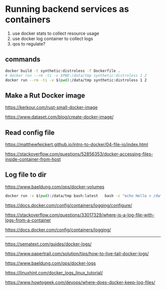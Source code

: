# Running backend services as containers

1. use docker stats to collect resource usage
2. use docker log container to collect logs
3. qos to regulate?



## commands

```bash
docker build -t synthetic:distroless -f Dockerfile .
# docker run --rm -ti -v $PWD:/data/tmp synthetic:distroless 1 2
docker run --rm -ti -v $(pwd):/data/tmp synthetic:distroless 1 2
```

## Make a Rut Docker image

https://kerkour.com/rust-small-docker-image

https://www.dataset.com/blog/create-docker-image/


## Read config file


https://matthewfeickert.github.io/intro-to-docker/04-file-io/index.html

https://stackoverflow.com/questions/52856353/docker-accessing-files-inside-container-from-host


## Log file to dir

https://www.baeldung.com/ops/docker-volumes

```bash
docker run -v $(pwd):/data/tmp bash:latest   bash -c "echo Hello > /data/tmp/file.txt"
```

https://docs.docker.com/config/containers/logging/configure/

https://stackoverflow.com/questions/33017329/where-is-a-log-file-with-logs-from-a-container

https://docs.docker.com/config/containers/logging/

---------------

https://sematext.com/guides/docker-logs/

https://www.papertrail.com/solution/tips/how-to-live-tail-docker-logs/

https://www.baeldung.com/ops/docker-logs

https://linuxhint.com/docker_logs_linux_tutorial/

https://www.howtogeek.com/devops/where-does-docker-keep-log-files/

